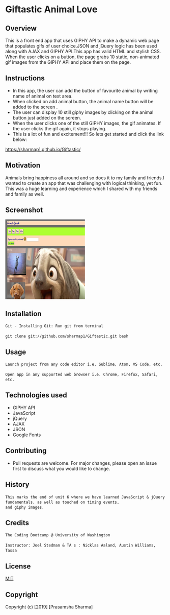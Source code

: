 # Giftastic Animal Love
## Overview

This is a front end app that uses GIPHY API to make a dynamic web page that populates gifs of user choice.JSON and jQuery logic has been used along with AJAX and GIPHY API.This app has valid HTML and stylish CSS.
When the user clicks on a button, the page grabs 10 static, non-animated gif images from the GIPHY API and place them on the page.

## Instructions
* In this app, the user can add the button of favourite animal by writing name of animal on text area. 
* When clicked on add animal button, the animal name button will be added to the screen .
* The user can display 10 still giphy images by clicking on the animal button just added on the screen. 
* When the user clicks one of the still GIPHY images, the gif animates. If the user clicks the gif again, it stops playing.
* This is a lot of fun and excitement!!! So lets get started and click the link below: 

https://sharmap1.github.io/Giftastic/

## Motivation
Animals bring happiness all around and so does it to my family and friends.I wanted to create an app that was challenging with logical thinking, yet fun. This was a huge learning and experience which I shared with my friends and family as well.
 
## Screenshot
<img src="assets/images/screenshot.png" width="250" height="250"> 

## Installation
```
Git - Installing Git: Run git from terminal

git clone git://github.com/sharmap1/Giftastic.git bash

```
## Usage
```
Launch project from any code editor i.e. Sublime, Atom, VS Code, etc.

Open app in any supported web browser i.e. Chrome, Firefox, Safari, etc.
```
## Technologies used
* GIPHY API
* JavaScript
* jQuery
* AJAX
* JSON
* Google Fonts




## Contributing

* Pull requests are welcome. For major changes, please open an issue first to discuss what you would like to change.


## History
```
This marks the end of unit 6 where we have learned JavaScript & jQuery fundamentals, as well as touched on timing events, 
and giphy images.
```
## Credits
```
The Coding Bootcamp @ University of Washington

Instructor: Joel Stedman & TA s : Nicklas Aaland, Austin Williams, Tassa
```

## License
[MIT](https://choosealicense.com/licenses/mit/)

## Copyright
Copyright (c) [2019] [Prasamsha Sharma]
